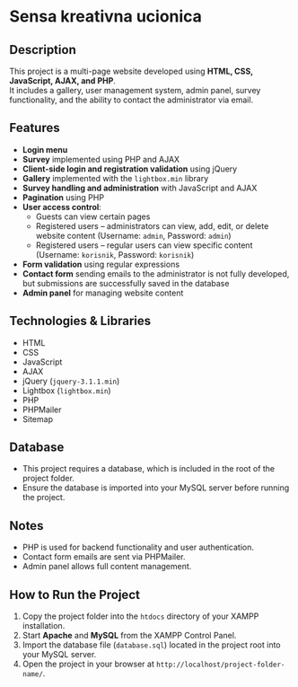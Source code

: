 # Sensa kreativna ucionica

## Description
This project is a multi-page website developed using **HTML, CSS, JavaScript, AJAX, and PHP**.  
It includes a gallery, user management system, admin panel, survey functionality, and the ability to contact the administrator via email.

## Features
- **Login menu**  
- **Survey** implemented using PHP and AJAX  
- **Client-side login and registration validation** using jQuery  
- **Gallery** implemented with the `lightbox.min` library  
- **Survey handling and administration** with JavaScript and AJAX  
- **Pagination** using PHP  
- **User access control**:
  - Guests can view certain pages  
  - Registered users – administrators can view, add, edit, or delete website content (Username: `admin`, Password: `admin`)  
  - Registered users – regular users can view specific content (Username: `korisnik`, Password: `korisnik`)  
- **Form validation** using regular expressions  
- **Contact form** sending emails to the administrator is not fully developed, but submissions are successfully saved in the database   
- **Admin panel** for managing website content

## Technologies & Libraries
- HTML  
- CSS  
- JavaScript  
- AJAX  
- jQuery (`jquery-3.1.1.min`)  
- Lightbox (`lightbox.min`)  
- PHP  
- PHPMailer  
- Sitemap  

## Database
- This project requires a database, which is included in the root of the project folder.  
- Ensure the database is imported into your MySQL server before running the project.

## Notes
- PHP is used for backend functionality and user authentication.  
- Contact form emails are sent via PHPMailer.  
- Admin panel allows full content management.  

## How to Run the Project
1. Copy the project folder into the `htdocs` directory of your XAMPP installation.  
2. Start **Apache** and **MySQL** from the XAMPP Control Panel.  
3. Import the database file (`database.sql`) located in the project root into your MySQL server.  
4. Open the project in your browser at `http://localhost/project-folder-name/`.
